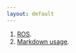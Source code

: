 ```yaml
---
layout: default
---
```


1.  [ROS](./docs/ros.html).
2.  [Markdown usage](./docs/markdown_usage.html).

